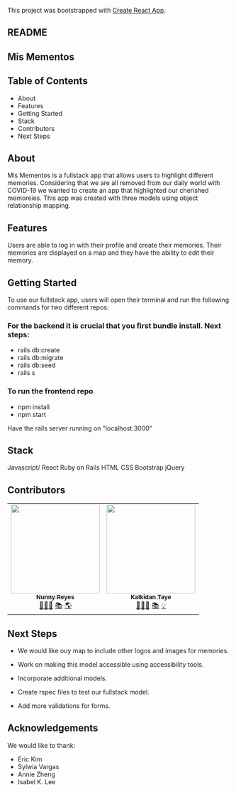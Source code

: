 This project was bootstrapped with [Create React App](https://github.com/facebook/create-react-app).

## README

## Mis Mementos
## Table of Contents
- About
- Features
- Getting Started
- Stack
- Contributors
- Next Steps

## About

Mis Mementos is a fullstack app that allows users to highlight different memories. Considering that we are all removed from our daily world with COVID-19 we wanted to create an app that highlighted our cherished memoreies. This app was created with three models using object relationship mapping.

## Features
Users are able to log in with their profile and create their memories. Their memories are displayed on a map and they have the ability to edit their memory.

## Getting Started
To use our fullstack app, users will open their terminal and run the following commands for two different repos:

### For the backend it is crucial that you first bundle install. Next steps:

- rails db:create
- rails db:migrate
- rails db:seed
- rails s
### To run the frontend repo
- npm install
- npm start

Have the rails server running on "localhost:3000"

## Stack
Javascript/ React
Ruby on Rails
HTML
CSS
Bootstrap
jQuery

## Contributors
<table>
  <tr>
    <td align="center">
      <a href="https://github.com/nunnyr">
        <img src="https://avatars2.githubusercontent.com/u/22527547?s=460&u=ad9c2d830938168f717cd28941b2f104c6677598&v=4" width="200px;" alt=""/><br/><sub><b>Nunny Reyes</b></sub>
      </a><br />
      <a href="https://github.com/wlcreate/Mod1_Restaurant_Reservation_App" title="Code">👩🏻‍💻</a> 
      <a href="https://github.com/wlcreate/Mod1_Restaurant_Reservation_App" title="Documentation">📚</a> 
      <a href="#ideas-nunny" title="Ideas, Planning, & Feedback">🌎</a>            
    </td>

  <td align="center">
      <a href="https://github.com/wlcreate">
        <img src="https://avatars.githubusercontent.com/u/57603757?v=4" width="200px;" alt=""/><br/><sub><b>Kalkidan Taye</b></sub>
      </a><br />
      <a href="https://github.com/wlcreate/Mod1_Restaurant_Reservation_App" title="Code">👩🏻‍💻</a> 
      <a href="https://github.com/wlcreate/Mod1_Restaurant_Reservation_App" title="Documentation">📚</a> 
      <a href="#ideas-waverley" title="Ideas, Planning, & Feedback">💡</a>            
    </td>


  </tr>
</table>


## Next Steps
- We would like ouy map to include other logos and images for memories.  

- Work on making this model accessible using accessibility tools.

- Incorporate additional models.

- Create rspec files to test our fullstack model.

- Add more validations for forms.

## Acknowledgements
We would like to thank:

- Eric Kim
- Sylwia Vargas
- Annie Zheng
- Isabel K. Lee
